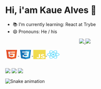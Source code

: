 # Hi, i'am Kaue Alves 👋

- 📚 I’m currently learning: React at Trybe
- 😄 Pronouns: He / his
<div align="center">
  <a href="https://github.com/KaueASB">
  <img height="160em" src="https://github-readme-stats.vercel.app/api?username=kaueasb&show_icons=true&theme=tokyonight&include_all_commits=true&count_private=true"/>
  <img height="160em" src="https://github-readme-stats.vercel.app/api/top-langs/?username=kaueasb&layout=compact&langs_count=7&theme=tokyonight"/>
</div>
<div style="display: inline_block"><br>
  <img align="center" alt="kaue-HTML" height="30" width="40" src="https://raw.githubusercontent.com/devicons/devicon/master/icons/html5/html5-original.svg">
  <img align="center" alt="kaue-CSS" height="30" width="40" src="https://raw.githubusercontent.com/devicons/devicon/master/icons/css3/css3-original.svg">
  <img align="center" alt="kaue-Js" height="30" width="40" src="https://raw.githubusercontent.com/devicons/devicon/master/icons/javascript/javascript-plain.svg">
  <img align="center" alt="kaue-React" height="30" width="40" src="https://raw.githubusercontent.com/devicons/devicon/master/icons/react/react-original.svg">
<!--   <img align="center" alt="kaue-Ts" height="30" width="40" src="https://raw.githubusercontent.com/devicons/devicon/master/icons/typescript/typescript-plain.svg">
  <img align="center" alt="kaue-Python" height="30" width="40" src="https://raw.githubusercontent.com/devicons/devicon/master/icons/python/python-original.svg"> -->
</div>
  
  ##
  
<div> 
  <a href="https://www.instagram.com/k.alvessb/" target="_blank"><img src="https://img.shields.io/badge/-Instagram-%23E4405F?style=for-the-badge&logo=instagram&logoColor=white" target="_blank"></a>
  <a href = "mailto:kaue_alves00@yahoo.com"><img src="https://img.shields.io/badge/-Yahoo-%23333?style=for-the-badge&logo=yahoo&logoColor=white" target="_blank"></a>
  <a href="https://www.linkedin.com/in/kaue-alvess/" target="_blank"><img src="https://img.shields.io/badge/-LinkedIn-%230077B5?style=for-the-badge&logo=linkedin&logoColor=white" target="_blank"></a>  
</div>

![Snake animation](https://github.com/KaueASB/blob/output/github-contribution-grid-snake.svg)
